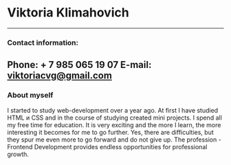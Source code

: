 # **Viktoria Klimahovich**
------------------------------
### **Contact information:**
**Phone:** + 7 985 065 19 07 
**E-mail:** viktoriacvg@gmail.com
------------------------------
### **About myself**
I started to study web-development over a year ago. At first I have studied HTML и CSS and in the course of studying created mini projects. I spend all my free time for education. It is very exciting and the more I learn, the more interesting it becomes for me to go further. Yes, there are difficulties, but they spur me even more to go forward and do not give up. The profession - Frontend Development provides endless opportunities for professional growth.
